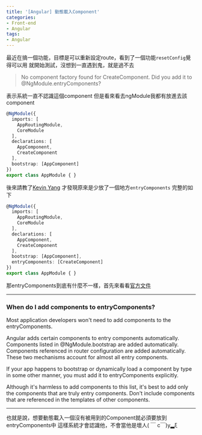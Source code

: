 ```yaml
---
title: '[Angular] 動態載入Component'
categories:
- Front-end
- Angular
tags:
- Angular
---
```


最近在搞一個功能，目標是可以重新設定route，看到了一個功能`resetConfig`覺得可以用
就開始測試，沒想到一直遇到鬼，就是過不去
> No component factory found for CreateComponent. Did you add it to @NgModule.entryComponents?

<!--more-->

表示系統一直不認識這個component
但是看來看去ngModule我都有放進去該component
``` typescript
@NgModule({
  imports: [
    AppRoutingModule,
    CoreModule
  ],
  declarations: [
    AppComponent,
    CreateComponent
  ],
  bootstrap: [AppComponent]
})
export class AppModule { }
```

後來請教了[Kevin Yang](https://www.facebook.com/CKNotepad/)
才發現原來是少放了一個地方`entryComponents`
完整的如下
``` typescript
@NgModule({
  imports: [
    AppRoutingModule,
    CoreModule
  ],
  declarations: [
    AppComponent,
    CreateComponent
  ],
  bootstrap: [AppComponent],
  entryComponents: [CreateComponent]
})
export class AppModule { }
```

那entryComponents到底有什麼不一樣，首先來看看[官方文件](https://angular.io/docs/ts/latest/cookbook/ngmodule-faq.html#!#q-entry-component-defined)

---
### When do I add components to entryComponents?
Most application developers won't need to add components to the entryComponents.

Angular adds certain components to entry components automatically. Components listed in @NgModule.bootstrap are added automatically. Components referenced in router configuration are added automatically. These two mechanisms account for almost all entry components.

If your app happens to bootstrap or dynamically load a component by type in some other manner, you must add it to entryComponents explicitly.

Although it's harmless to add components to this list, it's best to add only the components that are truly entry components. Don't include components that are referenced in the templates of other components.

---

也就是說，想要動態載入一個沒有被用到的Component就必須要放到entryComponents中
這樣系統才會認識他，不會當他是壞人( ￣ c￣)y▂ξ